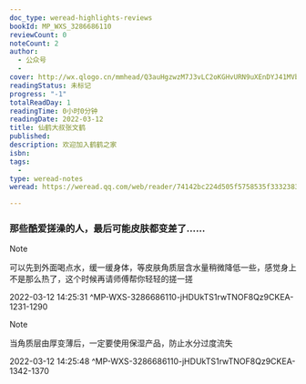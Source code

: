 ```yaml
---
doc_type: weread-highlights-reviews
bookId: MP_WXS_3286686110
reviewCount: 0
noteCount: 2
author:
  - 公众号
  - 
cover: http://wx.qlogo.cn/mmhead/Q3auHgzwzM7J3vLC2oKGHvURN9uXEnDYJ41MVbznIEpvamUJ5xfMEA/0
readingStatus: 未标记
progress: "-1"
totalReadDay: 1
readingTime: 0小时0分钟
readingDate: 2022-03-12
title: 仙鹤大叔张文鹤
published: 
description: 欢迎加入鹤鹤之家
isbn: 
tags:
  - 
type: weread-notes
weread: https://weread.qq.com/web/reader/74142bc224d505f5758535f3332383636383631313006c

---
```



### 那些酷爱搓澡的人，最后可能皮肤都变差了……

> [!NOTE] 
> 可以先到外面喝点水，缓一缓身体，等皮肤角质层含水量稍微降低一些，感觉身上不是那么热了，这个时候再请师傅帮你轻轻的搓一搓
> 
> 2022-03-12 14:25:31 ^MP-WXS-3286686110-jHDUkTS1rwTNOF8Qz9CKEA-1231-1290

> [!NOTE] 
> 当角质层由厚变薄后，一定要使用保湿产品，防止水分过度流失
> 
> 2022-03-12 14:25:48 ^MP-WXS-3286686110-jHDUkTS1rwTNOF8Qz9CKEA-1342-1370


